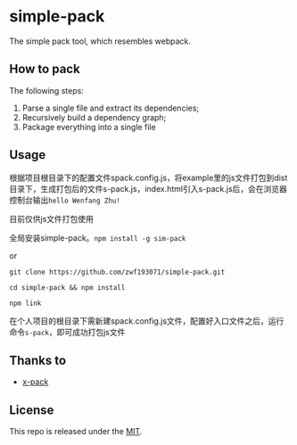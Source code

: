 
# simple-pack
The simple pack tool, which resembles webpack.

## How to pack

The following steps:
1. Parse a single file and extract its dependencies;
2. Recursively build a dependency graph;
3. Package everything into a single file

## Usage
根据项目根目录下的配置文件spack.config.js，将example里的js文件打包到dist目录下，生成打包后的文件s-pack.js，index.html引入s-pack.js后，会在浏览器控制台输出`hello Wenfang Zhu!`

目前仅供js文件打包使用

全局安装simple-pack。`npm install -g sim-pack`

or
```
git clone https://github.com/zwf193071/simple-pack.git

cd simple-pack && npm install

npm link
```

在个人项目的根目录下需新建spack.config.js文件，配置好入口文件之后，运行命令`s-pack`，即可成功打包js文件

## Thanks to
* [x-pack](https://github.com/yangJianWeb/x-pack)

## License
This repo is released under the [MIT](https://opensource.org/licenses/MIT).
